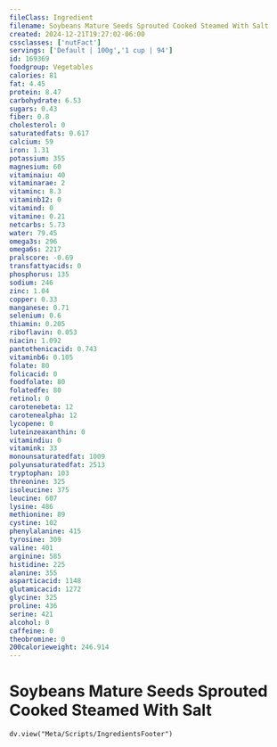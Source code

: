 ```yaml
---
fileClass: Ingredient
filename: Soybeans Mature Seeds Sprouted Cooked Steamed With Salt
created: 2024-12-21T19:27:02-06:00
cssclasses: ['nutFact']
servings: ['Default | 100g','1 cup | 94']
id: 169369
foodgroup: Vegetables
calories: 81
fat: 4.45
protein: 8.47
carbohydrate: 6.53
sugars: 0.43
fiber: 0.8
cholesterol: 0
saturatedfats: 0.617
calcium: 59
iron: 1.31
potassium: 355
magnesium: 60
vitaminaiu: 40
vitaminarae: 2
vitaminc: 8.3
vitaminb12: 0
vitamind: 0
vitamine: 0.21
netcarbs: 5.73
water: 79.45
omega3s: 296
omega6s: 2217
pralscore: -0.69
transfattyacids: 0
phosphorus: 135
sodium: 246
zinc: 1.04
copper: 0.33
manganese: 0.71
selenium: 0.6
thiamin: 0.205
riboflavin: 0.053
niacin: 1.092
pantothenicacid: 0.743
vitaminb6: 0.105
folate: 80
folicacid: 0
foodfolate: 80
folatedfe: 80
retinol: 0
carotenebeta: 12
carotenealpha: 12
lycopene: 0
luteinzeaxanthin: 0
vitamindiu: 0
vitamink: 33
monounsaturatedfat: 1009
polyunsaturatedfat: 2513
tryptophan: 103
threonine: 325
isoleucine: 375
leucine: 607
lysine: 486
methionine: 89
cystine: 102
phenylalanine: 415
tyrosine: 309
valine: 401
arginine: 585
histidine: 225
alanine: 355
asparticacid: 1148
glutamicacid: 1272
glycine: 325
proline: 436
serine: 421
alcohol: 0
caffeine: 0
theobromine: 0
200calorieweight: 246.914
---
```


# Soybeans Mature Seeds Sprouted Cooked Steamed With Salt

```dataviewjs
dv.view("Meta/Scripts/IngredientsFooter")
```